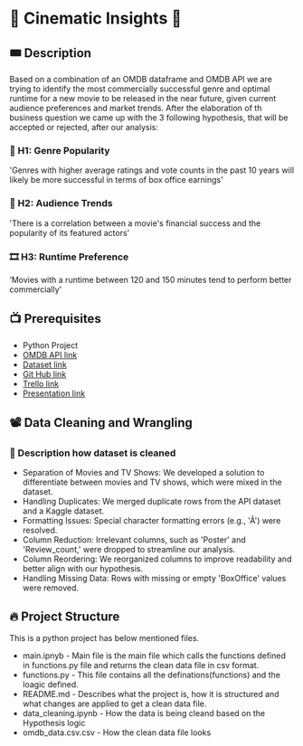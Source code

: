 # 🎥 Cinematic Insights 🍿

## 🎟️ Description
Based on a combination of an OMDB dataframe and OMDB API we are trying to identify the most commercially successful genre and optimal runtime for a new movie to be released in the near future, given current audience preferences and market trends. After the elaboration of th business question we came up with the 3 following hypothesis, that will be accepted or rejected, after our analysis:

### 🌟  H1: Genre Popularity
'Genres with higher average ratings and vote counts in the past 10 years will likely be more successful in terms of box office earnings’

### 👥  H2: Audience Trends
'There is a correlation between a movie's financial success and the popularity of its featured actors'

### 🎞️  H3: Runtime Preference
‘Movies with a runtime between 120 and 150 minutes tend to perform better commercially'

## 📺 Prerequisites
- Python Project
- [OMDB API link](https://www.omdbapi.com/)<br>
- [Dataset link](https://www.kaggle.com/datasets/amanbarthwal/imdb-movies-data)
- [Git Hub link](https://github.com/mirajkarsneha/cinematic-insights)
- [Trello link](https://trello.com/b/Hj5kYts9/project-cinematic-insights)
- [Presentation link](https://docs.google.com/presentation/d/1WdLSx_zLLusT_XJDlD7v4rlzxpq8NBZckTWrPlDwY2I/edit#slide=id.p)

## 📽️ Data Cleaning and Wrangling
### 📝 Description how dataset is cleaned
- Separation of Movies and TV Shows: We developed a solution to differentiate between movies and TV shows, which were mixed in the dataset.
- Handling Duplicates: We merged duplicate rows from the API dataset and a Kaggle dataset.
- Formatting Issues: Special character formatting errors (e.g., 'Ã') were resolved.
- Column Reduction: Irrelevant columns, such as 'Poster' and 'Review_count,' were dropped to streamline our analysis.
- Column Reordering: We reorganized columns to improve readability and better align with our hypothesis.
- Handling Missing Data: Rows with missing or empty 'BoxOffice' values were removed.

## 🔥 Project Structure
This is a python project has below mentioned files.
- main.ipnyb - Main file is the main file which calls the functions defined in functions.py file and returns the clean data file in csv format.
- functions.py - This file contains all the definations(functions) and the loagic defined.
- README.md - Describes what the project is, how it is structured and what changes are applied to get a clean data file.
- data_cleaning.ipynb - How the data is being cleand based on the Hypothesis logic
- omdb_data.csv.csv - How the clean data file looks
